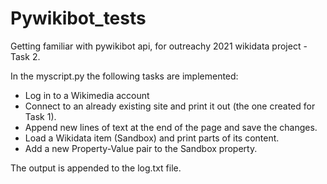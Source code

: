 # Pywikibot_tests
Getting familiar with pywikibot api, for outreachy 2021 wikidata project - Task 2.

In the myscript.py the following tasks are implemented:
  - Log in to a Wikimedia account
  - Connect to an already existing site and print it out (the one created for Task 1).
  - Append new lines of text at the end of the page and save the changes.
  - Load a Wikidata item (Sandbox) and print parts of its content.
  - Add a new Property-Value pair to the Sandbox property.

The output is appended to the log.txt file.
